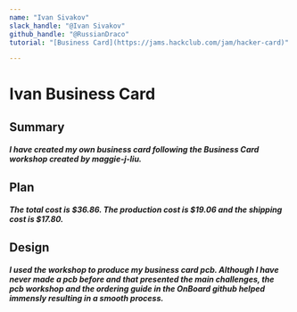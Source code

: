 ```yaml
---
name: "Ivan Sivakov"
slack_handle: "@Ivan Sivakov"
github_handle: "@RussianDraco"
tutorial: "[Business Card](https://jams.hackclub.com/jam/hacker-card)"

---
```


# Ivan Business Card
## Summary
##### I have created my own business card following the Business Card workshop created by maggie-j-liu.

## Plan
##### The total cost is $36.86. The production cost is $19.06 and the shipping cost is $17.80.

## Design
##### I used the workshop to produce my business card pcb. Although I have never made a pcb before and that presented the main challenges, the pcb workshop and the ordering guide in the OnBoard github helped immensly resulting in a smooth process.
